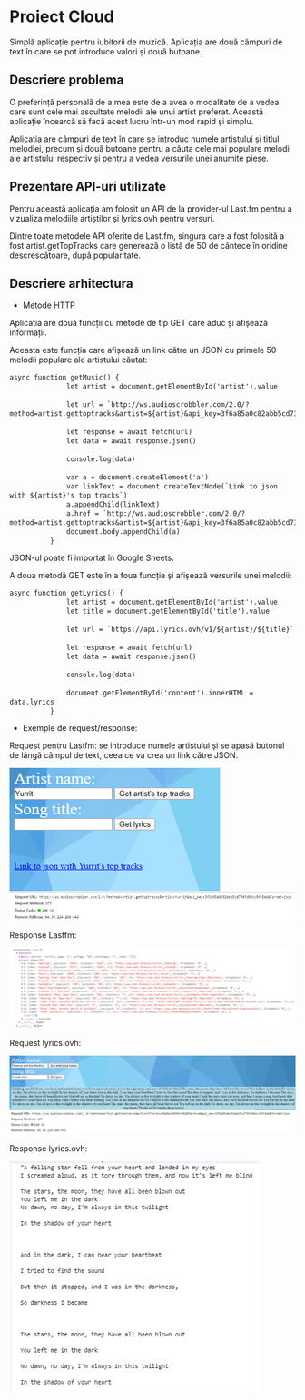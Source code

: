 # Proiect Cloud

Simplă aplicație pentru iubitorii de muzică. Aplicația are două câmpuri de text în care se pot introduce valori
și două butoane.

## Descriere problema

O preferință personală de a mea este de a avea o modalitate de a vedea care sunt cele mai ascultate melodii ale unui
artist preferat. Această aplicație încearcă să facă acest lucru într-un mod rapid și simplu.

Aplicația are câmpuri de text în care se introduc numele artistului și titlul melodiei, precum și două butoane 
pentru a căuta cele mai populare melodii ale artistului respectiv și pentru a vedea versurile unei anumite piese.

## Prezentare API-uri utilizate

Pentru această aplicația am folosit un API de la provider-ul Last.fm pentru a vizualiza melodiile artiștilor și 
lyrics.ovh pentru versuri.

Dintre toate metodele API oferite de Last.fm, singura care a fost folosită a fost artist.getTopTracks care 
generează o listă de 50 de cântece în oridine descrescătoare, după popularitate.

## Descriere arhitectura

* Metode HTTP

Aplicația are două funcții cu metode de tip GET care aduc și afișează informații.

Aceasta este funcția care afișează un link către un JSON cu primele 50 melodii populare ale artistului
căutat:

```
async function getMusic() {
              let artist = document.getElementById('artist').value
              
              let url = `http://ws.audioscrobbler.com/2.0/?method=artist.gettoptracks&artist=${artist}&api_key=3f6a85a0c82abb5cd734fd8dcc8fc8ab&format=json`
              
              let response = await fetch(url)
              let data = await response.json()
              
              console.log(data)
              
              var a = document.createElement('a')
              var linkText = document.createTextNode(`Link to json with ${artist}'s top tracks`)
              a.appendChild(linkText)
              a.href = `http://ws.audioscrobbler.com/2.0/?method=artist.gettoptracks&artist=${artist}&api_key=3f6a85a0c82abb5cd734fd8dcc8fc8ab&format=json`
              document.body.appendChild(a)
          }
```
JSON-ul poate fi importat în Google Sheets.

A doua metodă GET este în a foua funcție și afișează versurile unei melodii:

```
async function getLyrics() {
              let artist = document.getElementById('artist').value
              let title = document.getElementById('title').value
              
              let url = `https://api.lyrics.ovh/v1/${artist}/${title}`
              
              let response = await fetch(url)
              let data = await response.json()
              
              console.log(data)
              
              document.getElementById('content').innerHTML = data.lyrics
          }
```
* Exemple de request/response:

Request pentru Lastfm: se introduce numele artistului și se apasă butonul de lângă câmpul de text, ceea ce va crea un link către JSON.

![](images/ssLastfm1.PNG)
![](images/ssLastfm2.PNG)

Response Lastfm:

![](images/ssLastfm3.PNG)

Request lyrics.ovh:

![](images/ssLyrics3.PNG)
![](images/ssLyrics1.PNG)

Response lyrics.ovh:

![](images/ssLyrics2.PNG)
